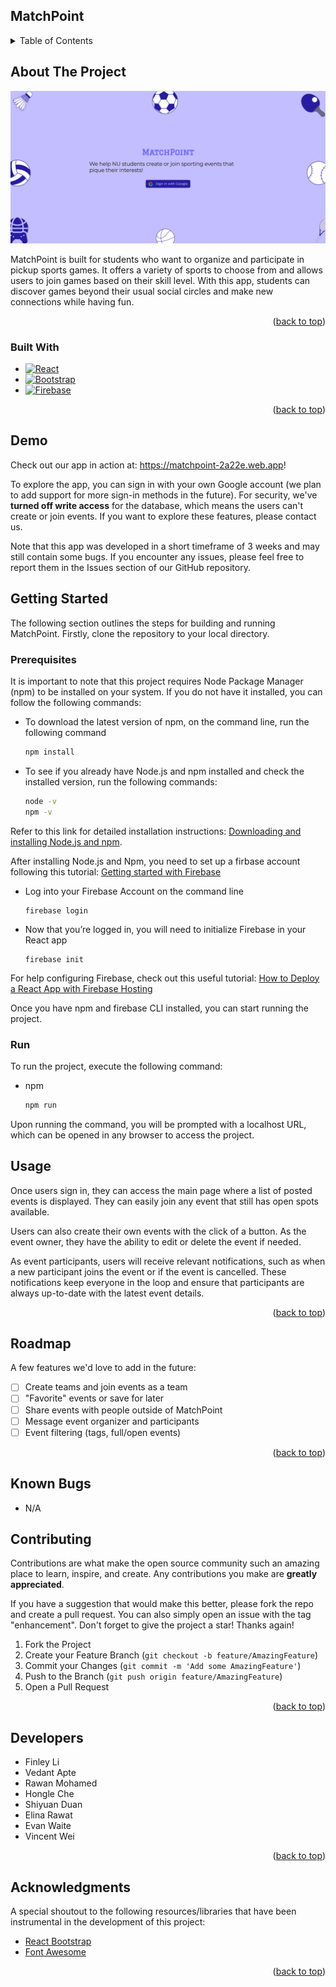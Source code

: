 ## MatchPoint

<!-- TABLE OF CONTENTS -->
<details>
  <summary>Table of Contents</summary>
  <ol>
    <li>
      <a href="#about-the-project">About The Project</a>
      <ul>
        <li><a href="#built-with">Built With</a></li>
      </ul>
    </li>

<li>
<a href="#demo">Demo</a>
</li>
    <li>
      <a href="#getting-started">Getting Started</a>
      <ul>
        <li><a href="#prerequisites">Prerequisites</a></li>
      </ul>
    </li>
    <li><a href="#usage">Usage</a></li>
    <li><a href="#known-bugs">Known Bugs</a></li>
    <li><a href="#contributing">Contributing</a></li>
    <li><a href="#contact">Developers</a></li>
    <li><a href="#acknowledgments">Acknowledgments</a></li>
  </ol>
</details>

<!-- ABOUT THE PROJECT -->

## About The Project

![MatchPoint Landing Page](./src/assets/landing_screenshot.png)

MatchPoint is built for students who want to organize and participate in pickup sports
games. It offers a variety of sports to choose from and allows users to join games based on their skill level. With this
app, students can discover games beyond their usual social circles and make new connections while having fun.

<p align="right">(<a href="#matchpoint">back to top</a>)</p>

### Built With

- [![React][react.js]][react-url]
- [![Bootstrap][bootstrap.com]][reactbootstrap-url]
- [![Firebase][firebase.js]][Firebase-url]

<p align="right">(<a href="#matchpoint">back to top</a>)</p>

<!-- GETTING STARTED -->

## Demo

Check out our app in action at:  https://matchpoint-2a22e.web.app!

To explore the app, you can sign in with your own Google account (we plan to add support for more sign-in methods in the
future). For security, we've **turned off write access** for the database, which means the users can't create or join
events. If you want
to explore these features, please contact us.

Note that this app was developed in a short timeframe of 3 weeks and may still contain some bugs. If you encounter any
issues, please feel free to report them in the Issues section of our GitHub repository.

## Getting Started

The following section outlines the steps for building and running MatchPoint. Firstly, clone the repository to your
local
directory.

### Prerequisites

It is important to note that this project requires Node Package Manager (npm) to be installed on your system. If you do
not have it installed, you can follow the following commands:

- To download the latest version of npm, on the command line, run the following command
  ```sh
  npm install
  ```

- To see if you already have Node.js and npm installed and check the installed version, run the following commands:
  ```sh
  node -v
  npm -v
  ```

Refer to this link for detailed installation
instructions: <a href="https://docs.npmjs.com/downloading-and-installing-node-js-and-npm">Downloading and installing
Node.js and npm</a>.

After installing Node.js and Npm, you need to set up a firbase account following this
tutorial: <a href="https://cloud.google.com/firestore/docs/client/get-firebase">Getting started with Firebase</a>

* Log into your Firebase Account on the command line
  ```
  firebase login
  ```

* Now that you’re logged in, you will need to initialize Firebase in your React app
  ```
  firebase init
  ```

For help configuring Firebase, check out this useful
tutorial: <a href="[https://cloud.google.com/firestore/docs/client/get-firebase](https://medium.com/swlh/how-to-deploy-a-react-app-with-firebase-hosting-98063c5bf425)">
How to Deploy a React App with Firebase Hosting
</a>

Once you have npm and firebase CLI installed, you can start running the project.

### Run

To run the project, execute the following command:

- npm
  ```sh
  npm run
  ```

Upon running the command, you will be prompted with a localhost URL, which can be opened in any browser to access the
project.

<!-- USAGE EXAMPLES -->

## Usage

Once users sign in, they can access the main page where a list of posted events is displayed. They can easily join any
event that still has open spots available.

Users can also create their own events with the click of a button. As the event owner, they have the ability to edit or
delete the event if needed.

As event participants, users will receive relevant notifications, such as when a new participant joins the event or if
the event is cancelled. These notifications keep everyone in the loop and ensure that participants are always up-to-date
with the latest event details.

<p align="right">(<a href="#matchpoint">back to top</a>)</p>

<!-- ROADMAP -->

## Roadmap

A few features we'd love to add in the future:

- [ ] Create teams and join events as a team
- [ ] "Favorite" events or save for later
- [ ] Share events with people outside of MatchPoint
- [ ] Message event organizer and participants
- [ ] Event filtering (tags, full/open events)

<p align="right">(<a href="#matchpoint">back to top</a>)</p>

## Known Bugs

- N/A

<!-- CONTRIBUTING -->

## Contributing

Contributions are what make the open source community such an amazing place to learn, inspire, and create. Any
contributions you make are **greatly appreciated**.

If you have a suggestion that would make this better, please fork the repo and create a pull request. You can also
simply open an issue with the tag "enhancement".
Don't forget to give the project a star! Thanks again!

1. Fork the Project
2. Create your Feature Branch (`git checkout -b feature/AmazingFeature`)
3. Commit your Changes (`git commit -m 'Add some AmazingFeature'`)
4. Push to the Branch (`git push origin feature/AmazingFeature`)
5. Open a Pull Request

<p align="right">(<a href="#matchpoint">back to top</a>)</p>


<!-- CONTACT -->

## Developers

* Finley Li
* Vedant Apte 
* Rawan Mohamed
* Hongle Che
* Shiyuan Duan 
* Elina Rawat 
* Evan Waite
* Vincent Wei


<p align="right">(<a href="#matchpoint">back to top</a>)</p>

<!-- ACKNOWLEDGMENTS -->

## Acknowledgments

A special shoutout to the following resources/libraries that have been instrumental in the development of this project:

- [React Bootstrap](https://react-bootstrap.github.io/)
- [Font Awesome](https://fontawesome.com)

<p align="right">(<a href="#matchpoint">back to top</a>)</p>

<!-- MARKDOWN LINKS & IMAGES -->
<!-- https://www.markdownguide.org/basic-syntax/#reference-style-links -->

[contributors-shield]: https://img.shields.io/github/contributors/othneildrew/Best-README-Template.svg?style=for-the-badge

[contributors-url]: https://github.com/othneildrew/Best-README-Template/graphs/contributors

[forks-shield]: https://img.shields.io/github/forks/othneildrew/Best-README-Template.svg?style=for-the-badge

[forks-url]: https://github.com/othneildrew/Best-README-Template/network/members

[stars-shield]: https://img.shields.io/github/stars/othneildrew/Best-README-Template.svg?style=for-the-badge

[stars-url]: https://github.com/othneildrew/Best-README-Template/stargazers

[issues-shield]: https://img.shields.io/github/issues/othneildrew/Best-README-Template.svg?style=for-the-badge

[issues-url]: https://github.com/othneildrew/Best-README-Template/issues

[license-shield]: https://img.shields.io/github/license/othneildrew/Best-README-Template.svg?style=for-the-badge

[license-url]: https://github.com/othneildrew/Best-README-Template/blob/master/LICENSE.txt

[linkedin-shield]: https://img.shields.io/badge/-LinkedIn-black.svg?style=for-the-badge&logo=linkedin&colorB=555

[linkedin-url]: https://linkedin.com/in/othneildrew

[product-screenshot]: images/screenshot.png

[next.js]: https://img.shields.io/badge/next.js-000000?style=for-the-badge&logo=nextdotjs&logoColor=white

[next-url]: https://nextjs.org/

[react.js]: https://img.shields.io/badge/React-20232A?style=for-the-badge&logo=react&logoColor=61DAFB

[react-url]: https://reactjs.org/

[mantine-url]: https://mantine.dev/

[mantine.js]: https://img.shields.io/badge/-Mantine-blue

[vue.js]: https://img.shields.io/badge/Vue.js-35495E?style=for-the-badge&logo=vuedotjs&logoColor=4FC08D

[vue-url]: https://vuejs.org/

[angular.io]: https://img.shields.io/badge/Angular-DD0031?style=for-the-badge&logo=angular&logoColor=white

[angular-url]: https://angular.io/

[svelte.dev]: https://img.shields.io/badge/Svelte-4A4A55?style=for-the-badge&logo=svelte&logoColor=FF3E00

[svelte-url]: https://svelte.dev/

[laravel.com]: https://img.shields.io/badge/Laravel-FF2D20?style=for-the-badge&logo=laravel&logoColor=white

[laravel-url]: https://laravel.com

[bootstrap.com]: https://img.shields.io/badge/Bootstrap-563D7C?style=for-the-badge&logo=bootstrap&logoColor=white

[bootstrap-url]: https://getbootstrap.com

[jquery.com]: https://img.shields.io/badge/jQuery-0769AD?style=for-the-badge&logo=jquery&logoColor=white

[jquery-url]: https://jquery.com

[firebase.js]: https://img.shields.io/badge/-Firebase-red

[firebase-url]: https://firebase.google.com/?gclid=Cj0KCQjwk7ugBhDIARIsAGuvgPaXztBG1WOHMVisbV3i18VWTbtCzTxjGAoxienTAk6auK9SXV35mzgaAsCdEALw_wcB&gclsrc=aw.ds

[reactbootstrap.com]:https://www.google.com/url?sa=i&url=https%3A%2F%2Fwww.cleanpng.com%2Fpng-bootstrap-react-software-framework-javascript-fron-2706377%2F&psig=AOvVaw1aTVKJL-LDOwhVUL8Bt8RX&ust=1679547773500000&source=images&cd=vfe&ved=0CA8QjRxqFwoTCNig2YLh7v0CFQAAAAAdAAAAABAI

[reactbootstrap-url]:https://react-bootstrap.github.io/
